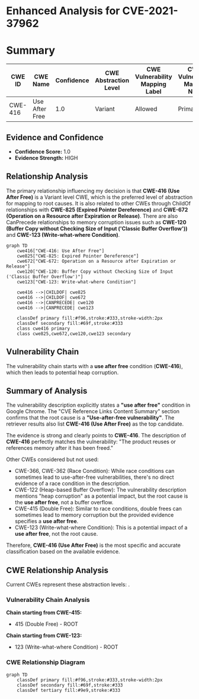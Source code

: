 # Enhanced Analysis for CVE-2021-37962

# Summary
| CWE ID | CWE Name | Confidence | CWE Abstraction Level | CWE Vulnerability Mapping Label | CWE-Vulnerability Mapping Notes |
|---|---|---|---|---|---|
| CWE-416 | Use After Free | 1.0 | Variant | Allowed | Primary CWE |

## Evidence and Confidence

*   **Confidence Score:** 1.0
*   **Evidence Strength:** HIGH

## Relationship Analysis
The primary relationship influencing my decision is that **CWE-416 (Use After Free)** is a Variant level CWE, which is the preferred level of abstraction for mapping to root causes. It is also related to other CWEs through ChildOf relationships with **CWE-825 (Expired Pointer Dereference)** and **CWE-672 (Operation on a Resource after Expiration or Release)**. There are also CanPrecede relationships to memory corruption issues such as **CWE-120 (Buffer Copy without Checking Size of Input ('Classic Buffer Overflow'))** and **CWE-123 (Write-what-where Condition)**.

```mermaid
graph TD
    cwe416["CWE-416: Use After Free"]
    cwe825["CWE-825: Expired Pointer Dereference"]
    cwe672["CWE-672: Operation on a Resource after Expiration or Release"]
    cwe120["CWE-120: Buffer Copy without Checking Size of Input ('Classic Buffer Overflow')"]
    cwe123["CWE-123: Write-what-where Condition"]

    cwe416 -->|CHILDOF| cwe825
    cwe416 -->|CHILDOF| cwe672
    cwe416 -->|CANPRECEDE| cwe120
    cwe416 -->|CANPRECEDE| cwe123
    
    classDef primary fill:#f96,stroke:#333,stroke-width:2px
    classDef secondary fill:#69f,stroke:#333
    class cwe416 primary
    class cwe825,cwe672,cwe120,cwe123 secondary
```

## Vulnerability Chain
The vulnerability chain starts with a **use after free** condition (**CWE-416**), which then leads to potential heap corruption.

## Summary of Analysis
The vulnerability description explicitly states a **"use after free"** condition in Google Chrome. The "CVE Reference Links Content Summary" section confirms that the root cause is a **"Use-after-free vulnerability"**. The retriever results also list **CWE-416 (Use After Free)** as the top candidate.

The evidence is strong and clearly points to **CWE-416**. The description of **CWE-416** perfectly matches the vulnerability: "The product reuses or references memory after it has been freed."

Other CWEs considered but not used:

*   CWE-366, CWE-362 (Race Condition): While race conditions can sometimes lead to use-after-free vulnerabilities, there's no direct evidence of a race condition in the description.
*   CWE-122 (Heap-based Buffer Overflow): The vulnerability description mentions "heap corruption" as a potential impact, but the root cause is the **use after free**, not a buffer overflow.
*   CWE-415 (Double Free): Similar to race conditions, double frees can sometimes lead to memory corruption but the provided evidence specifies a **use after free**.
*   CWE-123 (Write-what-where Condition): This is a potential impact of a **use after free**, not the root cause.

Therefore, **CWE-416 (Use After Free)** is the most specific and accurate classification based on the available evidence.


## CWE Relationship Analysis

Current CWEs represent these abstraction levels: .


### Vulnerability Chain Analysis

**Chain starting from CWE-415:**
- 415 (Double Free) - ROOT


**Chain starting from CWE-123:**
- 123 (Write-what-where Condition) - ROOT



### CWE Relationship Diagram

```mermaid
graph TD
    classDef primary fill:#f96,stroke:#333,stroke-width:2px
    classDef secondary fill:#69f,stroke:#333
    classDef tertiary fill:#9e9,stroke:#333
```